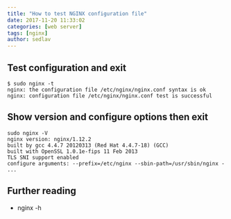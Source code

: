 ```yaml
---
title: "How to test NGINX configuration file"
date: 2017-11-20 11:33:02
categories: [web server]
tags: [nginx]
author: sedlav
---
```


## Test configuration and exit

```nginx
$ sudo nginx -t
nginx: the configuration file /etc/nginx/nginx.conf syntax is ok
nginx: configuration file /etc/nginx/nginx.conf test is successful
```

## Show version and configure options then exit

```nginx
sudo nginx -V
nginx version: nginx/1.12.2
built by gcc 4.4.7 20120313 (Red Hat 4.4.7-18) (GCC) 
built with OpenSSL 1.0.1e-fips 11 Feb 2013
TLS SNI support enabled
configure arguments: --prefix=/etc/nginx --sbin-path=/usr/sbin/nginx -
...
```

## Further reading

* nginx -h
